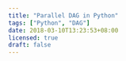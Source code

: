 ```yaml
---
title: "Parallel DAG in Python"
tags: ["Python", "DAG"]
date: 2018-03-10T13:23:53+08:00
licensed: true
draft: false
---
```

